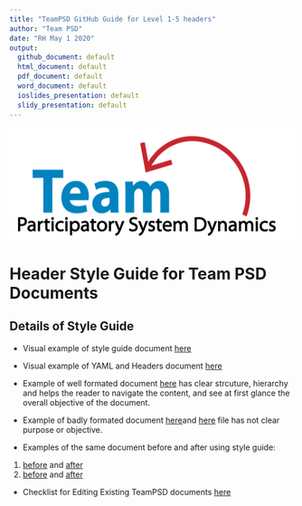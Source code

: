 ```yaml
---
title: "TeamPSD GitHub Guide for Level 1-5 headers"
author: "Team PSD"
date: "RH May 1 2020"
output: 
  github_document: default
  html_document: default
  pdf_document: default
  word_document: default
  ioslides_presentation: default
  slidy_presentation: default
---
```


<img src = "https://github.com/lzim/teampsd/blob/teampsd_style/teampsd_logo/team_psd_logo_sm.png"
     height = "200" width = "600">  
     
# Header Style Guide for Team PSD Documents

## Details of Style Guide
- Visual example of style guide document [here](https://github.com/lzim/teampsd/tree/master/resources/bookdown) 
- Visual example of YAML and Headers document [here](https://github.com/lzim/teampsd/blob/master/resources/bookdown/sample_header_user.md) 
- Example of well formated document [here](https://github.com/lzim/teampsd/blob/master/mtl_facilitate_workgroup/checklists/pre_meeting_checklist.md) has clear strcuture, hierarchy and helps the reader to navigate the content, and see at first glance the overall objective of the document.
- Example of badly formated document [here](https://github.com/lzim/teampsd/blob/master/resources/citation/README.md)and [here](https://github.com/lzim/teampsd/blob/master/sim_ui_workgroup/sim_ui_diagram_files/README.Rmd) file has not clear purpose or objective. 

- Examples of the same document before and after using style guide:
1. [before](https://github.com/lzim/teampsd/blob/master/resources/training_guides/mtl_how_demo/course_code.md) and [after](https://github.com/lzim/teampsd/blob/master/resources/training_guides/mtl_how_demo/course_code.md) 
2. [before](https://github.com/lzim/teampsd/blob/master/resources/training_guides/mtl_how_lucid/meeting_facilitation.md) and [after](https://github.com/lzim/teampsd/blob/master/resources/training_guides/mtl_how_lucid/meeting_facilitation.md)
- Checklist for Editing Existing TeamPSD documents [here](https://github.com/lzim/teampsd/blob/master/resources/bookdown/style_guide_document_checklist.md)
